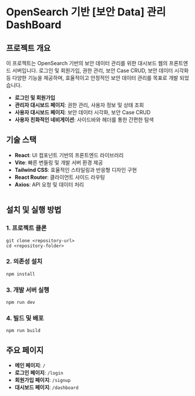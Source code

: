 # OpenSearch 기반 [보안 Data] 관리 DashBoard

## 프로젝트 개요

이 프로젝트는 OpenSearch 기반의 보안 데이터 관리를 위한 대시보드 웹의 프론트엔드 서버입니다. 로그인 및 회원가입, 권한 관리, 보안 Case CRUD, 보안 데이터 시각화 등 다양한 기능을 제공하며, 효율적이고 안정적인 보안 데이터 관리를 목표로 개발 되었습니다. 

&#x20;

- **로그인 및 회원가입**
- **관리자 대시보드 페이지**: 권한 관리, 사용자 정보 및 상태 조회
- **사용자 대시보드 페이지**: 보안 데이터 시각화, 보안 Case CRUD
- **사용자 친화적인 네비게이션**: 사이드바와 헤더를 통한 간편한 탐색

## 기술 스택

- **React**: UI 컴포넌트 기반의 프론트엔드 라이브러리
- **Vite**: 빠른 번들링 및 개발 서버 환경 제공
- **Tailwind CSS**: 효율적인 스타일링과 반응형 디자인 구현
- **React Router**: 클라이언트 사이드 라우팅
- **Axios**: API 요청 및 데이터 처리

```
```

## 설치 및 실행 방법

### 1. 프로젝트 클론

```
git clone <repository-url>
cd <repository-folder>
```

### 2. 의존성 설치

```
npm install
```

### 3. 개발 서버 실행

```
npm run dev
```

### 4. 빌드 및 배포

```
npm run build
```

## 주요 페이지

- **메인 페이지**: `/`
- **로그인 페이지**: `/login`
- **회원가입 페이지**: `/signup`
- **대시보드 페이지**: `/dashboard`

